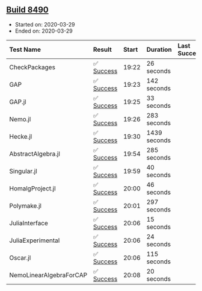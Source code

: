 ## [Build 8490](https://oscarci.mathematik.uni-kl.de/job/oscar/8490/)

* Started on: 2020-03-29
* Ended on: 2020-03-29

| Test Name    | Result | Start | Duration | Last Success | First Failure |
|:-------------|:-------|:------|:---------|:-------------|:--------------|
| CheckPackages | ✅ [Success](https://oscarci.mathematik.uni-kl.de/job/oscar/8490/artifact/logs/build-8490/CheckPackages.log) | 19:22 | 26 seconds |  |  |
| GAP | ✅ [Success](https://oscarci.mathematik.uni-kl.de/job/oscar/8490/artifact/logs/build-8490/GAP.log) | 19:23 | 142 seconds |  |  |
| GAP.jl | ✅ [Success](https://oscarci.mathematik.uni-kl.de/job/oscar/8490/artifact/logs/build-8490/GAP.jl.log) | 19:25 | 33 seconds |  |  |
| Nemo.jl | ✅ [Success](https://oscarci.mathematik.uni-kl.de/job/oscar/8490/artifact/logs/build-8490/Nemo.jl.log) | 19:26 | 283 seconds |  |  |
| Hecke.jl | ✅ [Success](https://oscarci.mathematik.uni-kl.de/job/oscar/8490/artifact/logs/build-8490/Hecke.jl.log) | 19:30 | 1439 seconds |  |  |
| AbstractAlgebra.jl | ✅ [Success](https://oscarci.mathematik.uni-kl.de/job/oscar/8490/artifact/logs/build-8490/AbstractAlgebra.jl.log) | 19:54 | 285 seconds |  |  |
| Singular.jl | ✅ [Success](https://oscarci.mathematik.uni-kl.de/job/oscar/8490/artifact/logs/build-8490/Singular.jl.log) | 19:59 | 40 seconds |  |  |
| HomalgProject.jl | ✅ [Success](https://oscarci.mathematik.uni-kl.de/job/oscar/8490/artifact/logs/build-8490/HomalgProject.jl.log) | 20:00 | 46 seconds |  |  |
| Polymake.jl | ✅ [Success](https://oscarci.mathematik.uni-kl.de/job/oscar/8490/artifact/logs/build-8490/Polymake.jl.log) | 20:01 | 297 seconds |  |  |
| JuliaInterface | ✅ [Success](https://oscarci.mathematik.uni-kl.de/job/oscar/8490/artifact/logs/build-8490/JuliaInterface.log) | 20:06 | 15 seconds |  |  |
| JuliaExperimental | ✅ [Success](https://oscarci.mathematik.uni-kl.de/job/oscar/8490/artifact/logs/build-8490/JuliaExperimental.log) | 20:06 | 24 seconds |  |  |
| Oscar.jl | ✅ [Success](https://oscarci.mathematik.uni-kl.de/job/oscar/8490/artifact/logs/build-8490/Oscar.jl.log) | 20:06 | 115 seconds |  |  |
| NemoLinearAlgebraForCAP | ✅ [Success](https://oscarci.mathematik.uni-kl.de/job/oscar/8490/artifact/logs/build-8490/NemoLinearAlgebraForCAP.log) | 20:08 | 20 seconds |  |  |
